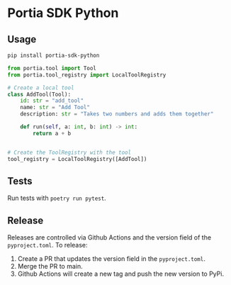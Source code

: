 # Portia SDK Python


## Usage

```bash
pip install portia-sdk-python 
```

```python
from portia.tool import Tool
from portia.tool_registry import LocalToolRegistry

# Create a local tool
class AddTool(Tool):
    id: str = "add_tool"
    name: str = "Add Tool"
    description: str = "Takes two numbers and adds them together"

    def run(self, a: int, b: int) -> int:
        return a + b


# Create the ToolRegistry with the tool
tool_registry = LocalToolRegistry([AddTool])
```

## Tests

Run tests with `poetry run pytest`.

## Release

Releases are controlled via Github Actions and the version field of the `pyproject.toml`. To release:

1. Create a PR that updates the version field in the `pyproject.toml`.
2. Merge the PR to main.
3. Github Actions will create a new tag and push the new version to PyPi.